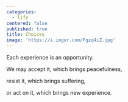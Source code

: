 ```yaml
---
categories:
  - life
centered: false
published: true
title: Choices
image: 'https://i.imgur.com/Fgzq4iZ.jpg'
---
```


Each experience is an opportunity.

We may accept it,
which brings peacefulness,

resist it,
which brings suffering,

or act on it,
which brings new experience.
